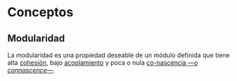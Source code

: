 # Conceptos

## Modularidad

La modularidad es una propiedad deseable de un módulo definida que tiene alta
[cohesión](./4_Cohesion.md), bajo [acoplamiento](./4_Acoplamiento.md) y
poca o nula [co-nascencia —o *connascence*—](./4_Connascence.md).
